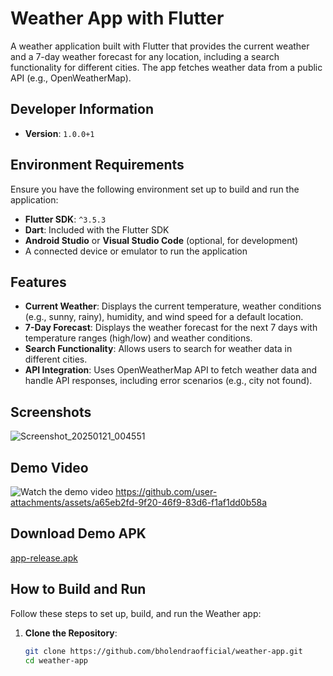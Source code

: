 # Weather App with Flutter

A weather application built with Flutter that provides the current weather and a 7-day weather forecast for any location, including a search functionality for different cities. The app fetches weather data from a public API (e.g., OpenWeatherMap).

## Developer Information
- **Version**: `1.0.0+1`

## Environment Requirements
Ensure you have the following environment set up to build and run the application:

- **Flutter SDK**: `^3.5.3`
- **Dart**: Included with the Flutter SDK
- **Android Studio** or **Visual Studio Code** (optional, for development)
- A connected device or emulator to run the application

## Features
- **Current Weather**: Displays the current temperature, weather conditions (e.g., sunny, rainy), humidity, and wind speed for a default location.
- **7-Day Forecast**: Displays the weather forecast for the next 7 days with temperature ranges (high/low) and weather conditions.
- **Search Functionality**: Allows users to search for weather data in different cities.
- **API Integration**: Uses OpenWeatherMap API to fetch weather data and handle API responses, including error scenarios (e.g., city not found).

## Screenshots
![Screenshot_20250121_004551](https://github.com/user-attachments/assets/3deca24f-def0-40a1-9547-75290c039280)


## Demo Video
![Watch the demo video]()
https://github.com/user-attachments/assets/a65eb2fd-9f20-46f9-83d6-f1af1dd0b58a





## Download Demo APK
[app-release.apk](https://github.com/bholendraofficial/weather/raw/refs/heads/master/design/app-release.apk)

## How to Build and Run
Follow these steps to set up, build, and run the Weather app:

1. **Clone the Repository**:
   ```bash
   git clone https://github.com/bholendraofficial/weather-app.git
   cd weather-app
